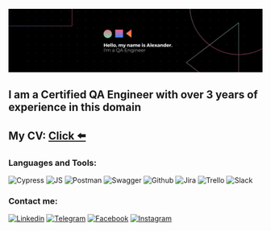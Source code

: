 [![Header](https://github.com/kurnatovskii/Kurnatovskii/blob/main/assets/logo.jpg)](https://www.linkedin.com/in/curnatovschi/)

## I am a Certified QA Engineer with over 3 years of experience in this domain

## My CV: [Click ⬅️](https://drive.google.com/file/d/1mf_Un67A8IatJbyN-sWVAngM4ybP1jcA/view?usp=sharing)

### Languages and Tools:
![Cypress](https://img.shields.io/badge/Cypress-090909?style=for-the-badge&logo=cypress&logoColor=68d3a7)
![JS](https://img.shields.io/badge/JavaScript-090909?style=for-the-badge&logo=javascript&logoColor=F0DB4F)
![Postman](https://img.shields.io/badge/Postman-090909?style=for-the-badge&logo=postman&logoColor=f76837)
![Swagger](https://img.shields.io/badge/Swagger-090909?style=for-the-badge&logo=swagger&logoColor=699503)
![Github](https://img.shields.io/badge/GitHub-090909?style=for-the-badge&logo=github&logoColor=732f99)
![Jira](https://img.shields.io/badge/Jira-090909?style=for-the-badge&logo=jira&logoColor=2480f7)
![Trello](https://img.shields.io/badge/Trello-090909?style=for-the-badge&logo=trello&logoColor=0283d1)
![Slack](https://img.shields.io/badge/Slack-090909?style=for-the-badge&logo=slack&logoColor=d91d57)

### Сontact me:
[![Linkedin](https://img.shields.io/badge/Linkedin-090909?style=for-the-badge&logo=linkedin&logoColor=0e62bc)](https://www.linkedin.com/in/curnatovschi/)
[![Telegram](https://img.shields.io/badge/Telegram-090909?style=for-the-badge&logo=telegram&logoColor=25a3e3)](https://t.me/kurnatovski)
[![Facebook](https://img.shields.io/badge/Facebook-090909?style=for-the-badge&logo=facebook&logoColor=1873eb)](https://www.facebook.com/kurnatovskii.a)
[![Instagram](https://img.shields.io/badge/Instagram-090909?style=for-the-badge&logo=instagram&logoColor=ef0092)](https://www.instagram.com/kurnatovskii_/)
